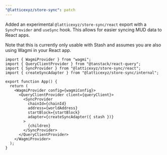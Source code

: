 ```yaml
---
"@latticexyz/store-sync": patch
---
```


Added an experimental `@latticexyz/store-sync/react` export with a `SyncProvider` and `useSync` hook. This allows for easier syncing MUD data to React apps.

Note that this is currently only usable with Stash and assumes you are also using Wagmi in your React app.

```tsx
import { WagmiProvider } from "wagmi";
import { QueryClientProvider } from "@tanstack/react-query";
import { SyncProvider } from "@latticexyz/store-sync/react";
import { createSyncAdapter } from "@latticexyz/store-sync/internal";

export function App() {
  return (
    <WagmiProvider config={wagmiConfig}>
      <QueryClientProvider client={queryClient}>
        <SyncProvider
          chainId={chainId}
          address={worldAddress}
          startBlock={startBlock}
          adapter={createSyncAdapter({ stash })}
        >
          {children}
        </SyncProvider>
      </QueryClientProvider>
    </WagmiProvider>
  );
}
```
